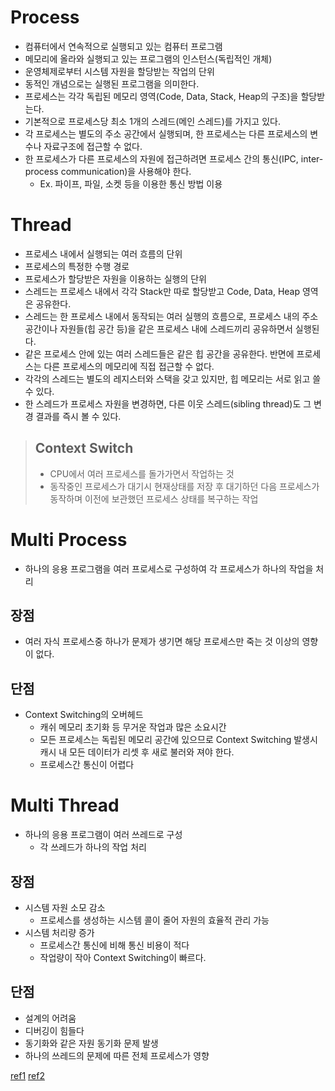 # Process

- 컴퓨터에서 연속적으로 실행되고 있는 컴퓨터 프로그램
- 메모리에 올라와 실행되고 있는 프로그램의 인스턴스(독립적인 개체)
- 운영체제로부터 시스템 자원을 할당받는 작업의 단위
- 동적인 개념으로는 실행된 프로그램을 의미한다.
- 프로세스는 각각 독립된 메모리 영역(Code, Data, Stack, Heap의 구조)을 할당받는다.
- 기본적으로 프로세스당 최소 1개의 스레드(메인 스레드)를 가지고 있다.
- 각 프로세스는 별도의 주소 공간에서 실행되며, 한 프로세스는 다른 프로세스의 변수나 자료구조에 접근할 수 없다.
- 한 프로세스가 다른 프로세스의 자원에 접근하려면 프로세스 간의 통신(IPC, inter-process communication)을 사용해야 한다.
	- Ex. 파이프, 파일, 소켓 등을 이용한 통신 방법 이용

# Thread

- 프로세스 내에서 실행되는 여러 흐름의 단위
- 프로세스의 특정한 수행 경로
- 프로세스가 할당받은 자원을 이용하는 실행의 단위
- 스레드는 프로세스 내에서 각각 Stack만 따로 할당받고 Code, Data, Heap 영역은 공유한다.
- 스레드는 한 프로세스 내에서 동작되는 여러 실행의 흐름으로, 프로세스 내의 주소 공간이나 자원들(힙 공간 등)을 같은 프로세스 내에 스레드끼리 공유하면서 실행된다.
- 같은 프로세스 안에 있는 여러 스레드들은 같은 힙 공간을 공유한다. 반면에 프로세스는 다른 프로세스의 메모리에 직접 접근할 수 없다.
- 각각의 스레드는 별도의 레지스터와 스택을 갖고 있지만, 힙 메모리는 서로 읽고 쓸 수 있다.
- 한 스레드가 프로세스 자원을 변경하면, 다른 이웃 스레드(sibling thread)도 그 변경 결과를 즉시 볼 수 있다.

> ## Context Switch
> - CPU에서 여러 프로세스를 돌가가면서 작업하는 것
> - 동작중인 프로세스가 대기시 현재상태를 저장 후 대기하던 다음 프로세스가 동작하며 이전에 보관했던 프로세스 상태를 복구하는 작업

# Multi Process

- 하나의 응용 프로그램을 여러 프로세스로 구성하여 각 프로세스가 하나의 작업을 처리

## 장점

- 여러 자식 프로세스중 하나가 문제가 생기면 해당 프로세스만 죽는 것 이상의 영향이 없다.

## 단점

- Context Switching의 오버헤드
	- 캐쉬 메모리 초기화 등 무거운 작업과 많은 소요시간
	- 모든 프로세스는 독립된 메모리 공간에 있으므로 Context Switching 발생시 캐시 내 모든 데이터가 리셋 후 새로 불러와 져야 한다.
	- 프로세스간 통신이 어렵다

# Multi Thread

- 하나의 응용 프로그램이 여러 쓰레드로 구성
	- 각 쓰레드가 하나의 작업 처리

## 장점

- 시스템 자원 소모 감소
	- 프로세스를 생성하는 시스템 콜이 줄어 자원의 효율적 관리 가능
- 시스템 처리량 증가
	- 프로세스간 통신에 비해 통신 비용이 적다
	- 작업량이 작아 Context Switching이 빠르다.

## 단점

- 설계의 어려움
- 디버깅이 힘들다
- 동기화와 같은 자원 동기화 문제 발생
- 하나의 쓰레드의 문제에 따른 전체 프로세스가 영향

[ref1](https://gmlwjd9405.github.io/2018/09/14/process-vs-thread.html)
[ref2](https://juyoung-1008.tistory.com/47)